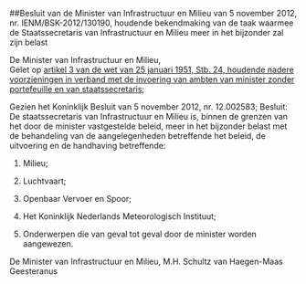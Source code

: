 <meta http-equiv='Content-Type' content='text/html; charset=utf-8' />

##Besluit van de Minister van Infrastructuur en Milieu van 5 november 2012, nr. IENM/BSK-2012/130190, houdende bekendmaking van de taak waarmee de Staatssecretaris van Infrastructuur en Milieu meer in het bijzonder zal zijn belast

De Minister van Infrastructuur en Milieu,  
Gelet op [artikel 3 van de wet van 25 januari 1951, Stb. 24, houdende nadere voorzieningen in verband met de invoering van ambten van minister zonder portefeuille en van staatssecretaris](../../../../../../../../../wet/wet/voorzieningen/in/verband/met/ambten/van/minister/zonder/portefeuille/etc/BWBR0002069/README.md);

Gezien het Koninklijk Besluit van 5 november 2012, nr. 12.002583;
Besluit:     De staatssecretaris van Infrastructuur en Milieu is, binnen de grenzen van het door de minister vastgestelde beleid, meer in het bijzonder belast met de behandeling van de aangelegenheden betreffende het beleid, de uitvoering en de handhaving betreffende: 

1. Milieu;  

2. Luchtvaart;  

3. Openbaar Vervoer en Spoor;  

4. Het Koninklijk Nederlands Meteorologisch Instituut;  

5. Onderwerpen die van geval tot geval door de minister worden aangewezen.      

De 
Minister van Infrastructuur en Milieu, 
M.H. Schultz van Haegen-Maas Geesteranus     
